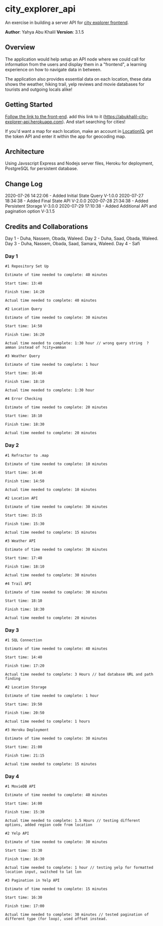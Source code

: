 # city_explorer_api
An exercise in building a server API for [city explorer frontend](https://codefellows.github.io/code-301-guide/curriculum/city-explorer-app/front-end/).  


**Author**: Yahya Abu Khalil
**Version**: 3.1.5

## Overview
The application would help setup an API node where we could call for information from the users and display them in a "frontend", a learning experience on how to navigate data in between.

The application also provides essential data on each location, these data shows the weather, hiking trail, yelp reviews and movie databases for tourists and outgoing locals alike!

## Getting Started
[Follow the link to the front-end](https://codefellows.github.io/code-301-guide/curriculum/city-explorer-app/front-end/).
add this link to it (https://abukhalil-city-explorer-api.herokuapp.com). And start searching for cities!

If you'd want a map for each location, make an account in [LocationIQ](https://my.locationiq.com/dashboard/login?ref=locationiq), get the token API and enter it within the app for geocoding map.

## Architecture
Using Javsscript Express and Nodejs server files, Heroku for deployment, PostgreSQL for persistent database. 

## Change Log

2020-07-26 14:22:06 - Added Initial State Query V-1.0.0
2020-07-27 18:34:38 - Added Final State API V-2.0.0 
2020-07-28 21:34:38 - Added Persistent Storage V-3.0.0 
2020-07-29 17:10:38 - Added Additional API and pagination option V-3.1.5

## Credits and Collaborations
Day 1 - Duha, Nassem, Obada, Waleed.
Day 2 - Duha, Saad, Obada, Waleed.
Day 3 - Duha, Nassem, Obada, Saad, Samara, Waleed.
Day 4 - Safi


### Day 1
```
#1 Repository Set Up

Estimate of time needed to complete: 40 minutes

Start time: 13:40

Finish time: 14:20

Actual time needed to complete: 40 minutes
```
```
#2 Location Query

Estimate of time needed to complete: 30 minutes

Start time: 14:50

Finish time: 16:20

Actual time needed to complete: 1:30 hour // wrong query string  ?amman instead of ?city=amman 
```
```
#3 Weather Query

Estimate of time needed to complete: 1 hour

Start time: 16:40

Finish time: 18:10

Actual time needed to complete: 1:30 hour
```
```
#4 Error Checking

Estimate of time needed to complete: 20 minutes

Start time: 18:10

Finish time: 18:30

Actual time needed to complete: 20 minutes
```

### Day 2
```
#1 Refractor to .map

Estimate of time needed to complete: 10 minutes

Start time: 14:40

Finish time: 14:50

Actual time needed to complete: 10 minutes
```
```
#2 Location API

Estimate of time needed to complete: 30 minutes

Start time: 15:15

Finish time: 15:30

Actual time needed to complete: 15 minutes
```
```
#3 Weather API

Estimate of time needed to complete: 30 minutes

Start time: 17:40

Finish time: 18:10

Actual time needed to complete: 30 minutes
```
```
#4 Trail API

Estimate of time needed to complete: 30 minutes

Start time: 18:10

Finish time: 18:30

Actual time needed to complete: 20 minutes
```
### Day 3
```
#1 SQL Connection

Estimate of time needed to complete: 40 minutes

Start time: 14:40

Finish time: 17:20

Actual time needed to complete: 3 Hours // bad database URL and path finding
```
```
#2 Location Storage

Estimate of time needed to complete: 1 hour

Start time: 19:50

Finish time: 20:50

Actual time needed to complete: 1 hours
```
```
#3 Heroku Deployment

Estimate of time needed to complete: 30 minutes

Start time: 21:00

Finish time: 21:15

Actual time needed to complete: 15 minutes
```
### Day 4
```
#1 MovieDB API

Estimate of time needed to complete: 40 minutes

Start time: 14:00

Finish time: 15:30

Actual time needed to complete: 1.5 Hours // testing different options, added region code from location
```
```
#2 Yelp API

Estimate of time needed to complete: 30 minutes

Start time: 15:30

Finish time: 16:30

Actual time needed to complete: 1 hour // testing yelp for formatted location input, switched to lat lon
```
```
#3 Pagination in Yelp API

Estimate of time needed to complete: 15 minutes

Start time: 16:30

Finish time: 17:00

Actual time needed to complete: 30 minutes // tested pagination of different type (for loop), used offset instead.
```